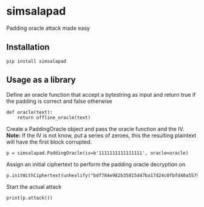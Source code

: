 # simsalapad
Padding oracle attack made easy

## Installation

`pip install simsalapad`

## Usage as a library

Define an oracle function that accept a bytestring as input and return true if the padding is correct and false otherwise

```
def oracle(text):
    return offline_oracle(text)
```

Create a PaddingOracle object and pass the oracle function and the IV.  
**Note:** If the IV is not know, put a series of zeroes, this the resulting plaintext will have the first block corrupted.

```
p = simsalapad.PaddingOracle(iv=b'1111111111111111', oracle=oracle)
```

Assign an initial ciphertext to perform the padding oracle decryption on
```
p.initWithCiphertext(unhexlify("bdf784e982b35815d47ba17d24c0fbfd40a557989905ed4e1a86cd3919cf9b22"))
```

Start the actual attack
```
print(p.attack())
```

